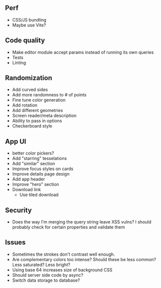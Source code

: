 ## Perf

- CSS/JS bundling
- Maybe use Vite?

## Code quality
- Make editor module accept params instead of running its own queries
- Tests
- Linting

## Randomization

- Add curved sides
- Add more randomness to # of points
- Fine tune color generation
- Add rotation
- Add different geometries
- Screen reader/meta description
- Ability to pass in options
- Checkerboard style

## App UI

- better color pickers?
- Add "starring" tesselations
- Add "similar" section
- Improve focus styles on cards
- Improve details page design
- Add app header
- Improve "hero" section
- Download link
  - Use tiled download

## Security
 
- Does the way I'm merging the query string leave XSS vulns? I should probably check for certain properties and validate them

## Issues

- Sometimes the strokes don't contrast well enough.
- Are complementary colors too intense? Should these be less common? Less saturated? Less bright?
- Using base 64 increases size of background CSS
- Should server side code by async?
- Switch data storage to database?
